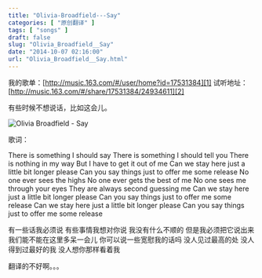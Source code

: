 ```yaml
---
title: "Olivia-Broadfield---Say"
categories: [ "原创翻译" ]
tags: [ "songs" ]
draft: false
slug: "Olivia_Broadfield__Say"
date: "2014-10-07 02:16:00"
url: "Olivia_Broadfield__Say.html"
---
```


我的歌单：[http://music.163.com/#/user/home?id=17531384][1]
试听地址：[http://music.163.com/#/share/17531384/24934611][2]

有些时候不想说话，比如这会儿。

![Olivia Broadfield - Say][3]

歌词：

There is something I should say
There is something I should tell you
There is nothing in my way
But I have to get it out of me
Can we stay here just a little bit longer please
Can you say things just to offer me some release
No one ever sees the highs
No one ever gets the best of me
No one sees me through your eyes
They are always second guessing me
Can we stay here just a little bit longer please
Can you say things just to offer me some release
Can we stay here just a little bit longer please
Can you say things just to offer me some release

有一些话我必须说
有些事情我想对你说
我没有什么不顺的
但是我必须把它说出来
我们能不能在这里多呆一会儿
你可以说一些宽慰我的话吗
没人见过最高的处
没人得到过最好的我
没人想你那样看着我

翻译的不好啊。。。


  [1]: http://music.163.com/#/user/home?id=17531384
  [2]: http://music.163.com/#/share/17531384/24934611
  [3]: https://blog.phpgao.com/usr/uploads/2014/10/3068014322.jpg "Olivia Broadfield - Say"